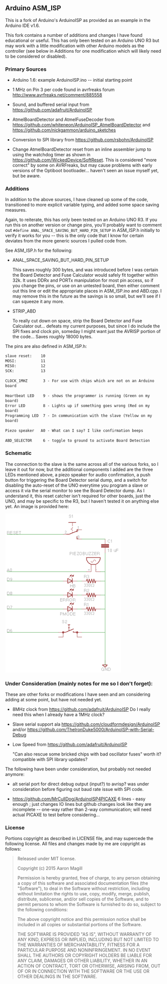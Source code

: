 Arduino ASM_ISP
---------------

This is a fork of Arduino's ArduinoISP as provided as an example in the Arduino IDE v1.6.

This fork contains a number of additions and changes I have found educational or useful.  This has only been tested on an Arduino UNO R3 but may work with a little modification with other Arduino models as the controller (see below in Additions for one modification which will likely need to be considered or disabled).

### Primary Sources

* Arduino 1.6: example ArduinoISP.ino -- initial starting point

* 1 MHz on Pin 3 per code found in avrfreaks forum http://www.avrfreaks.net/comment/885558

* Sound, and buffered serial input from https://github.com/adafruit/ArduinoISP

* AtmelBoardDetector and AtmelFuseDecoder from https://github.com/whiteneon/ArduinoISP_AtmelBoardDetector and https://github.com/nickgammon/arduino_sketches

* Conversion to SPI library from https://github.com/rsbohn/ArduinoISP

* Change AtmelBoardDetector reset from an inline assembler jump to using the watchdog timer as shown in https://github.com/WickedDevice/SoftReset.  This is considered "more correct" by some on AVRFreaks, but may cause problems with early versions of the Optiboot bootloader... haven't seen an issue myself yet, but be aware.

### Additions

In addition to the above sources, I have cleaned up some of the code, transitioned to more explicit variable typing, and added some space saving measures.

Again, to reiterate, this has only been tested on an Arduino UNO R3.  If you run this on another version or change pins, you'll probably want to comment out  `#define ANAL_SPACE_SAVING_BUT_HARD_PIN_SETUP` in ASM_ISP.h initially to verify it works for you -- this is the only code that I know for certain deviates from the more generic sources I pulled code from.

See ASM_ISP.h for the following:

* ANAL_SPACE_SAVING_BUT_HARD_PIN_SETUP

  This saves roughly 300 bytes, and was introduced before I was certain the Board Detector and Fuse Calculator would safely fit together within 32k. It uses DDRx and PORTx manipulation for most pin access, so if you change the pins, or use on an untested board,  then either comment out this line or edit the appropriate places in ASM_ISP.ino and ABD.cpp.  I may remove this in the future as the savings is so small, but we'll see if I can squeeze it any more.

* STRIP_ABD

  To really cut down on space, strip the Board Detector and Fuse Calculator out... defeats my current purposes, but since I do include the SPI fixes and clock pin, someday I might want just the AVRISP portion of the code...  Saves roughly 18000 bytes.
 
The pins are also defined in ASM_ISP.h:

    slave reset:    10
    MOSI:           11
    MISO:           12
    SCK:            13

    CLOCK_1MHZ       3 - For use with chips which are not on an Arduino board

    Heartbeat LED    9 - shows the programmer is running (Green on my board)
    Error LED        8 - Lights up if something goes wrong (Red on my board)
    Programming LED  7 - In communication with the slave (Yellow on my board)

    Piezo speaker   A0 - What can I say? I like confirmation beeps

    ABD_SELECTOR     6 - toggle to ground to activate Board Detection

### Schematic

The connection to the slave is the same across all of the various forks, so I leave it out for now, but the additional components I added are the three LEDs mentioned above, a piezo speaker for audio confirmation, a push button for triggering the Board Detector serial dump, and a switch for disabling the auto-reset of the UNO everytime you program a slave or access it via the serial monitor to see the Board Detector dump. As I understand it, this reset catcher isn't required for other boards, just the UNO, and may be specific to the R3, but I haven't tested it on anything else yet.  An image is provided here:

![Schematic of additional circuits](schem.png)

### Under Consideration (mainly notes for me so I don't forget):

These are other forks or modifications I have seen and am considering adding at some point, but have not needed yet.

* 8MHz clock from https://github.com/adafruit/ArduinoISP Do I really need this when I already have a 1MHz clock?

* Slave serial support ala https://github.com/cloudformdesign/ArduinoISP and/or https://github.com/TheIronDuke5000/ArduinoISP-with-Serial-Debug

* Low Speed from https://github.com/adafruit/ArduinoISP

  "Can also rescue some bricked chips with bad oscillator fuses" worth it? compatible with SPI library updates?

The following have been under consideration, but probably not needed anymore:

* alt serial port for direct debug output (input?) to avrisp? was under consideration before figuring out baud rate issue with SPI code.

* https://github.com/MrCullDog/ArduinoISP4PICAXE 6 lines - easy enough ; just changes IO lines but github changes look like they are incomplete -- one-way rather than 2-way communication; will need actual PICAXE to test before considering...

### License

Portions copyright as described in LICENSE file, and may supercede the following license.  All files and changes made by me are copyright as follows:

> Released under MIT license.
>
> Copyright (c) 2015 Aaron Magill
>
> Permission is hereby granted, free of charge, to any person obtaining a copy
> of this software and associated documentation files (the "Software"), to deal
> in the Software without restriction, including without limitation the rights
> to use, copy, modify, merge, publish, distribute, sublicense, and/or sell
> copies of the Software, and to permit persons to whom the Software is
> furnished to do so, subject to the following conditions:
>
> The above copyright notice and this permission notice shall be included in
> all copies or substantial portions of the Software.
>
> THE SOFTWARE IS PROVIDED "AS IS", WITHOUT WARRANTY OF ANY KIND, EXPRESS OR
> IMPLIED, INCLUDING BUT NOT LIMITED TO THE WARRANTIES OF MERCHANTABILITY,
> FITNESS FOR A PARTICULAR PURPOSE AND NONINFRINGEMENT. IN NO EVENT SHALL THE
> AUTHORS OR COPYRIGHT HOLDERS BE LIABLE FOR ANY CLAIM, DAMAGES OR OTHER
> LIABILITY, WHETHER IN AN ACTION OF CONTRACT, TORT OR OTHERWISE, ARISING FROM,
> OUT OF OR IN CONNECTION WITH THE SOFTWARE OR THE USE OR OTHER DEALINGS IN
> THE SOFTWARE.
